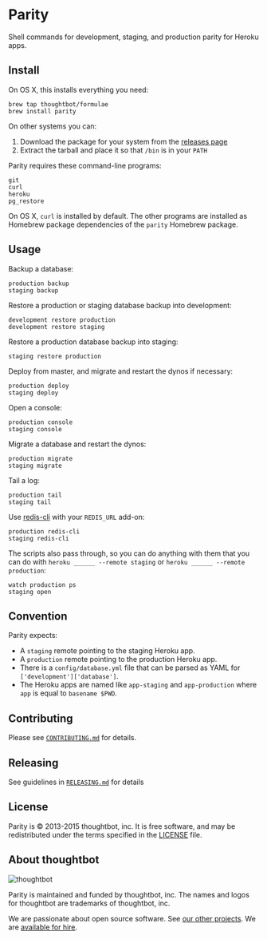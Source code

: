 Parity
======

Shell commands for development, staging, and production parity for Heroku apps.

Install
-------

On OS X, this installs everything you need:

    brew tap thoughtbot/formulae
    brew install parity

On other systems you can:

1. Download the package for your system from the [releases page][releases]
1. Extract the tarball and place it so that `/bin` is in your `PATH`

[releases]: https://github.com/thoughtbot/parity/releases

Parity requires these command-line programs:

    git
    curl
    heroku
    pg_restore

On OS X,
`curl` is installed by default.
The other programs are installed
as Homebrew package dependencies of
the `parity` Homebrew package.

Usage
-----

Backup a database:

    production backup
    staging backup

Restore a production or staging database backup into development:

    development restore production
    development restore staging

Restore a production database backup into staging:

    staging restore production

Deploy from master, and migrate and restart the dynos if necessary:

    production deploy
    staging deploy

Open a console:

    production console
    staging console

Migrate a database and restart the dynos:

    production migrate
    staging migrate

Tail a log:

    production tail
    staging tail

Use [redis-cli][2] with your `REDIS_URL` add-on:

    production redis-cli
    staging redis-cli

The scripts also pass through, so you can do anything with them that you can do
with `heroku ______ --remote staging` or `heroku ______ --remote production`:

    watch production ps
    staging open

[2]: http://redis.io/commands

Convention
----------

Parity expects:

* A `staging` remote pointing to the staging Heroku app.
* A `production` remote pointing to the production Heroku app.
* There is a `config/database.yml` file that can be parsed as YAML for
  `['development']['database']`.
* The Heroku apps are named like `app-staging` and `app-production`
  where `app` is equal to `basename $PWD`.

Contributing
------------

Please see [`CONTRIBUTING.md`](CONTRIBUTING.md) for details.

Releasing
---------

See guidelines in [`RELEASING.md`](RELEASING.md) for details

License
-------

Parity is © 2013-2015 thoughtbot, inc.
It is free software,
and may be redistributed under the terms specified in the [LICENSE] file.

[LICENSE]: LICENSE

About thoughtbot
----------------

![thoughtbot](https://thoughtbot.com/logo.png)

Parity is maintained and funded by thoughtbot, inc.
The names and logos for thoughtbot are trademarks of thoughtbot, inc.

We are passionate about open source software.
See [our other projects][community].
We are [available for hire][hire].

[community]: https://thoughtbot.com/community?utm_source=github
[hire]: https://thoughtbot.com?utm_source=github

